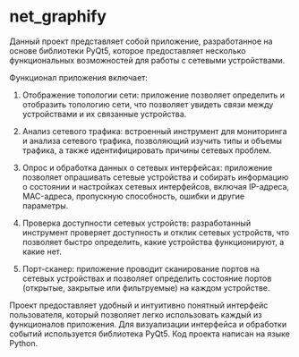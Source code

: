 # net_graphify
Данный проект представляет собой приложение, разработанное на основе библиотеки PyQt5, которое предоставляет несколько функциональных возможностей для работы с сетевыми устройствами.

Функционал приложения включает:

1. Отображение топологии сети: приложение позволяет определить и отобразить топологию сети, что позволяет увидеть связи между устройствами и их связанные устройства.

2. Анализ сетевого трафика: встроенный инструмент для мониторинга и анализа сетевого трафика, позволяющий изучить типы и объемы трафика, а также идентифицировать причины сетевых проблем.

3. Опрос и обработка данных о сетевых интерфейсах: приложение позволяет опрашивать сетевые устройства и собирать информацию о состоянии и настройках сетевых интерфейсов, включая IP-адреса, MAC-адреса, пропускную способность, ошибки и другие параметры.

4. Проверка доступности сетевых устройств: разработанный инструмент проверяет доступность и отклик сетевых устройств, что позволяет быстро определить, какие устройства функционируют, а какие нет.

5. Порт-сканер: приложение проводит сканирование портов на сетевых устройствах и позволяет определить состояние портов (открытые, закрытые или фильтруемые) на каждом устройстве.

Проект предоставляет удобный и интуитивно понятный интерфейс пользователя, который позволяет легко использовать каждый из функционалов приложения. Для визуализации интерфейса и обработки событий используется библиотека PyQt5. Код проекта написан на языке Python.